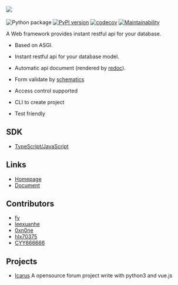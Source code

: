 # ![](artworks/logo-full.png)

![Python package](https://github.com/fy0/slim/workflows/Python%20package/badge.svg)
[![PyPI version](https://badge.fury.io/py/slim.svg)](https://badge.fury.io/py/slim)
[![codecov](https://codecov.io/gh/fy0/slim/branch/master/graph/badge.svg)](https://codecov.io/gh/fy0/slim)
[![Maintainability](https://api.codeclimate.com/v1/badges/308e653d0aa234a83c25/maintainability)](https://codeclimate.com/github/fy0/slim/maintainability)

A Web framework provides instant restful api for your database.

* Based on ASGI.

* Instant restful api for your database model.

* Automatic api document (rendered by [redoc](https://github.com/Redocly/redoc)).

* Form validate by [schematics](https://github.com/schematics/schematics)

* Access control supported

* CLI to create project

* Test friendly


## SDK

- [TypeScript/JavaScript](https://github.com/fy0/slim-tools)


## Links

- [Homepage](https://github.com/fy0/slim)
- [Document](https://fy0.github.io/slim/)


## Contributors
- [fy](https://github.com/fy0)
- [leexuanhe](https://github.com/leexuanhe)
- [0xn0ne](https://github.com/0xn0ne)
- [hlx70375](https://github.com/hlx70375)
- [CYY666666](https://github.com/CYY666666)


## Projects

- [Icarus](https://github.com/fy0/Icarus) A opensource forum project write with python3 and vue.js
